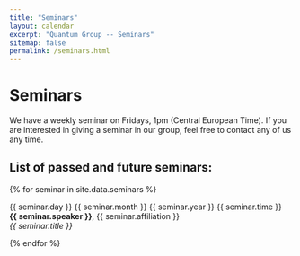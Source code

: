 ```yaml
---
title: "Seminars"
layout: calendar
excerpt: "Quantum Group -- Seminars"
sitemap: false
permalink: /seminars.html
---
```


# Seminars

We have a weekly seminar on Fridays, 1pm (Central European Time). If you are interested in giving a seminar in our group, feel free to contact any of us any time.

## List of passed and future seminars:

{% for seminar in site.data.seminars %}
<p>{{ seminar.day }} {{ seminar.month }} {{ seminar.year }} {{ seminar.time }}
<br><b>{{ seminar.speaker }}</b>, {{ seminar.affiliation }}
<br><em>{{ seminar.title }}</em></p>
{% endfor %}


